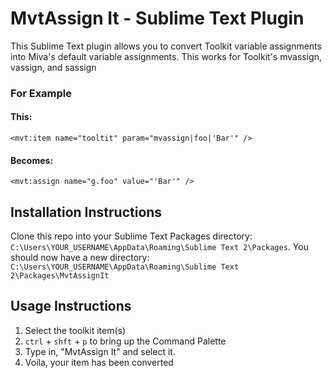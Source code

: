 # MvtAssign It - Sublime Text Plugin

This Sublime Text plugin allows you to convert Toolkit variable assignments into Miva's default variable assignments. This works for Toolkit's mvassign, vassign, and sassign

### For Example

#### This:
```
<mvt:item name="tooltit" param="mvassign|foo|'Bar'" />
```

#### Becomes:
```
<mvt:assign name="g.foo" value="'Bar'" />
```

## Installation Instructions

Clone this repo into your Sublime Text Packages directory: `C:\Users\YOUR_USERNAME\AppData\Roaming\Sublime Text 2\Packages`. You should now have a new directory: `C:\Users\YOUR_USERNAME\AppData\Roaming\Sublime Text 2\Packages\MvtAssignIt`

## Usage Instructions

1. Select the toolkit item(s)
2. `ctrl` + `shft` + `p` to bring up the Command Palette
3. Type in, "MvtAssign It" and select it.
4. Voila, your item has been converted
